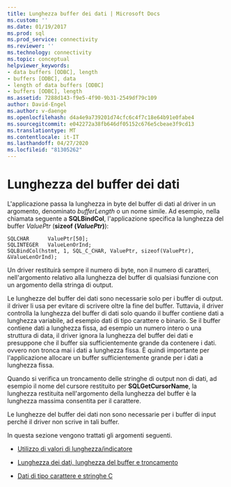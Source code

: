 ```yaml
---
title: Lunghezza buffer dei dati | Microsoft Docs
ms.custom: ''
ms.date: 01/19/2017
ms.prod: sql
ms.prod_service: connectivity
ms.reviewer: ''
ms.technology: connectivity
ms.topic: conceptual
helpviewer_keywords:
- data buffers [ODBC], length
- buffers [ODBC], data
- length of data buffers [ODBC]
- buffers [ODBC], length
ms.assetid: 7288d143-f9e5-4f90-9b31-2549df79c109
author: David-Engel
ms.author: v-daenge
ms.openlocfilehash: d4a4e9a739201d74cfc6c4f7c18e64b91e0fabe4
ms.sourcegitcommit: e042272a38fb646df05152c676e5cbeae3f9cd13
ms.translationtype: MT
ms.contentlocale: it-IT
ms.lasthandoff: 04/27/2020
ms.locfileid: "81305262"
---
```

# <a name="data-buffer-length"></a>Lunghezza del buffer dei dati
L'applicazione passa la lunghezza in byte del buffer di dati al driver in un argomento, denominato *bufferLength* o un nome simile. Ad esempio, nella chiamata seguente a **SQLBindCol**, l'applicazione specifica la lunghezza del buffer *ValuePtr* (**sizeof (***ValuePtr***)**):  
  
```  
SQLCHAR      ValuePtr[50];  
SQLINTEGER   ValueLenOrInd;  
SQLBindCol(hstmt, 1, SQL_C_CHAR, ValuePtr, sizeof(ValuePtr), &ValueLenOrInd);  
```  
  
 Un driver restituirà sempre il numero di byte, non il numero di caratteri, nell'argomento relativo alla lunghezza del buffer di qualsiasi funzione con un argomento della stringa di output.  
  
 Le lunghezze del buffer dei dati sono necessarie solo per i buffer di output. il driver li usa per evitare di scrivere oltre la fine del buffer. Tuttavia, il driver controlla la lunghezza del buffer di dati solo quando il buffer contiene dati a lunghezza variabile, ad esempio dati di tipo carattere o binario. Se il buffer contiene dati a lunghezza fissa, ad esempio un numero intero o una struttura di data, il driver ignora la lunghezza del buffer dei dati e presuppone che il buffer sia sufficientemente grande da contenere i dati. ovvero non tronca mai i dati a lunghezza fissa. È quindi importante per l'applicazione allocare un buffer sufficientemente grande per i dati a lunghezza fissa.  
  
 Quando si verifica un troncamento delle stringhe di output non di dati, ad esempio il nome del cursore restituito per **SQLGetCursorName**, la lunghezza restituita nell'argomento della lunghezza del buffer è la lunghezza massima consentita per il carattere.  
  
 Le lunghezze del buffer dei dati non sono necessarie per i buffer di input perché il driver non scrive in tali buffer.  
  
 In questa sezione vengono trattati gli argomenti seguenti.  
  
-   [Utilizzo di valori di lunghezza/indicatore](../../../odbc/reference/develop-app/using-length-and-indicator-values.md)  
  
-   [Lunghezza dei dati, lunghezza del buffer e troncamento](../../../odbc/reference/develop-app/data-length-buffer-length-and-truncation.md)  
  
-   [Dati di tipo carattere e stringhe C](../../../odbc/reference/develop-app/character-data-and-c-strings.md)
